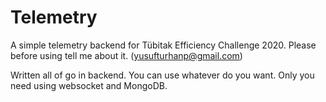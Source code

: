 # Telemetry
A simple telemetry backend for Tübitak Efficiency Challenge 2020.
Please before using tell me about it. (yusufturhanp@gmail.com)


Written all of go in backend. You can use whatever do you want. Only you need using websocket and MongoDB.
